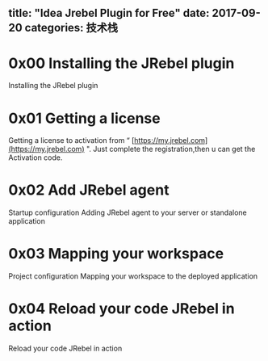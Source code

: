 title: "Idea Jrebel Plugin for Free"
date: 2017-09-20
categories: 技术栈
---

# 0x00 Installing the JRebel plugin
Installing the JRebel plugin

# 0x01 Getting a license
Getting a license to activation from “ [https://my.jrebel.com](https://my.jrebel.com) ". Just complete the registration,then u can get the Activation code.

# 0x02 Add JRebel agent
Startup configuration Adding JRebel agent to your server or standalone application

# 0x03 Mapping your workspace
Project configuration Mapping your workspace to the deployed application

# 0x04 Reload your code JRebel in action
Reload your code JRebel in action
